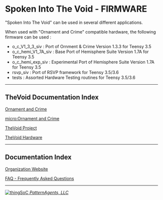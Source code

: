 # Spoken Into The Void - FIRMWARE

"Spoken Into The Void" can be used in several different applications.

When used with "Ornament and Crime" compatible hardware,
the following firmware can be used :

- o_c_V1_3_3_siv : Port of Ornment & Crime Version 1.3.3 for Teensy 3.5
- o_c_hemi_V1_7A_siv : Base Port of Hemisphere Suite Version 1.7A for Teensy 3.5
- o_c_hemi_exp_siv : Experimental Port of Hemisphere Suite Version 1.7A for Teensy 3.5
- rsvp_siv : Port of RSVP framework for Teensy 3.5/3.6
- tests : Assorted Hardware Testing routines for Teensy 3.5/3.6

---------------------------------------

## TheVoid Documentation Index <a name="TheVoid_documentation_index"/>

[Ornament and Crime](http://ornament-and-cri.me/)

[micro:Ornament and Crime](https://github.com/jakplugg/uO_c)

[TheVoid Project](https://github.com/PatternAgents/TheVoid/wiki)

[TheVoid Hardware](https://github.com/patternagents/TheVoid/tree/master/TheVoid/revisions/)


---------------------------------------

## Documentation Index <a name="documentation_index"/>

[Organization Website](http://patternagents.github.io)

[FAQ - Frequently Asked Questions](http://thingsoc.github.io/support/faq.html)

---------------------------------------

[![thingSoC](http://thingsoc.github.io/img/projects/thingSoC/thingSoC_thumb.png?raw=true) 
*PatternAgents, LLC*](http://thingsoc.github.io)

